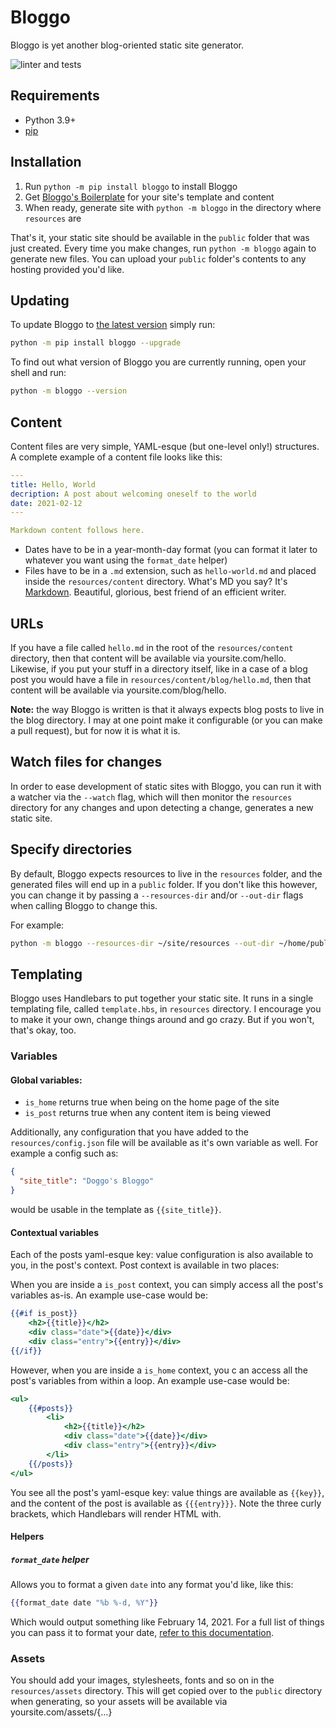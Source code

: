 # Bloggo

Bloggo is yet another blog-oriented static site generator.

![linter and tests](https://github.com/askonomm/bloggo/workflows/.github/workflows/linter-tests.yml/badge.svg)

## Requirements

- Python 3.9+
- [pip](https://pip.pypa.io/)

## Installation

1. Run `python -m pip install bloggo` to install Bloggo
2. Get [Bloggo's Boilerplate](https://github.com/askonomm/bloggo-boilerplate) for your site's template and content
3. When ready, generate site with `python -m bloggo` in the directory where `resources` are

That's it, your static site should be available in the `public` folder that was just created.
Every time you make changes, run `python -m bloggo` again to generate 
new files. You can upload your `public` folder's contents to any hosting provided you'd like.

## Updating

To update Bloggo to [the latest version](https://pypi.org/project/bloggo/) simply run:

```bash
python -m pip install bloggo --upgrade
```

To find out what version of Bloggo you are currently running, open your shell and run:

```bash
python -m bloggo --version
```

## Content

Content files are very simple, YAML-esque (but one-level only!) structures. A complete example of a content file looks like this:

```yaml
---
title: Hello, World
decription: A post about welcoming oneself to the world
date: 2021-02-12
---

Markdown content follows here.
```

- Dates have to be in a year-month-day format (you can format it later to whatever you want using the `format_date` helper)
- Files have to be in a `.md` extension, such as `hello-world.md` and placed inside the 
`resources/content` directory. What's MD you say? It's [Markdown](https://github.com/adam-p/markdown-here/wiki/Markdown-Cheatsheet). Beautiful, glorious, best friend of an efficient writer.

## URLs

If you have a file called `hello.md` in the root of the `resources/content` directory, then that content
will be available via yoursite.com/hello. Likewise, if you put your stuff in a directory itself, like in a case of a blog post you would 
have a file in `resources/content/blog/hello.md`, then that  content will be available via yoursite.com/blog/hello.

**Note:** the way Bloggo is written is that it always expects blog posts to live in the blog directory. I may 
at one point make it configurable (or you can make a pull request), but for now it is what it is.

## Watch files for changes

In order to ease development of static sites with Bloggo, you can run it with a watcher via the 
`--watch` flag, which will then monitor the `resources` directory for any changes and 
upon detecting a change, generates a new static site.

## Specify directories

By default, Bloggo expects resources to live in the `resources` folder, and the 
generated files will end up in a `public` folder. If you don't like this however, you can
change it by passing a `--resources-dir` and/or `--out-dir` flags when calling Bloggo to change this.

For example:

```bash
python -m bloggo --resources-dir ~/site/resources --out-dir ~/home/public_html
```
## Templating

Bloggo uses Handlebars to put together your static site. It runs in a single templating file, called `template.hbs`, in `resources` directory.
I encourage you to make it your own, change things around and go crazy. But if you won't, that's okay, too.

### Variables

#### Global variables:
- `is_home` returns true when being on the home page of the site
- `is_post` returns true when any content item is being viewed

Additionally, any configuration that you have added to  the `resources/config.json` file will be available as it's own 
variable as well. For example a config such as:

```json
{
  "site_title": "Doggo's Bloggo"
}
```

would be usable in the template as `{{site_title}}`.

#### Contextual variables

Each of the posts yaml-esque key: value configuration is also available to you, in the post's context.
Post context is available in two places:

When you are inside a `is_post` context, you can simply access all the post's variables as-is. An example use-case would be:

```handlebars
{{#if is_post}}
    <h2>{{title}}</h2>
    <div class="date">{{date}}</div>
    <div class="entry">{{entry}}</div>
{{/if}}
```

However, when you are inside a `is_home` context, you c an access all the post's
variables from within a loop. An example use-case would be:

```handlebars
<ul>
    {{#posts}}
        <li>
            <h2>{{title}}</h2>
            <div class="date">{{date}}</div>
            <div class="entry">{{entry}}</div>
        </li>
    {{/posts}}
</ul>
```

You see all the post's yaml-esque key: value things are available as `{{key}}`, and the content of the post is available as `{{{entry}}}`. Note 
the three curly brackets, which Handlebars will render HTML with. 

#### Helpers

##### `format_date` helper

Allows you to format a given `date` into any format you'd like, like this:

```handlebars
{{format_date date "%b %-d, %Y"}}
```

Which would output something like February 14, 2021. For a full list of things
you can pass it to format your date, [refer to this documentation](https://strftime.org/).

### Assets

You should add your images, stylesheets, fonts and so on in the `resources/assets` directory. This will get copied over
to the `public` directory when generating, so your assets will be available via yoursite.com/assets/{...} 